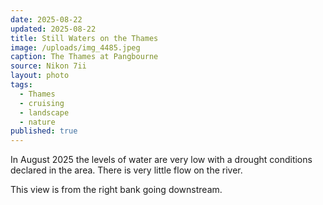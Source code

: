 ```yaml
---
date: 2025-08-22
updated: 2025-08-22
title: Still Waters on the Thames
image: /uploads/img_4485.jpeg
caption: The Thames at Pangbourne
source: Nikon 7ii
layout: photo
tags:
  - Thames
  - cruising
  - landscape
  - nature
published: true
---
```


In August 2025 the levels of water are very low with a drought conditions declared in the area. There is very little flow on the river.

This view is from the right bank going downstream.